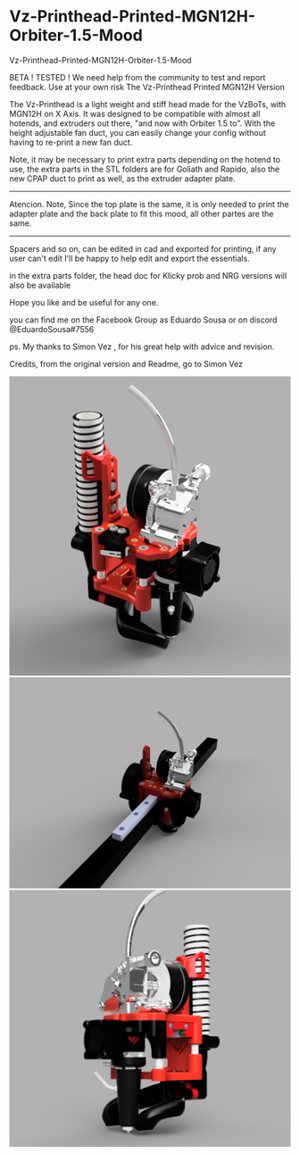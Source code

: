 # Vz-Printhead-Printed-MGN12H-Orbiter-1.5-Mood
Vz-Printhead-Printed-MGN12H-Orbiter-1.5-Mood

BETA ! TESTED ! We need help from the community to test and report feedback. Use at your own risk
The Vz-Printhead Printed MGN12H Version

The Vz-Printhead is a light weight and stiff head made for the VzBoTs, with MGN12H on X Axis. It was designed to be compatible with almost all hotends, and extruders out there, "and now with Orbiter 1.5 to". With the height adjustable fan duct, you can easily change your config without having to re-print a new fan duct.

Note, it may be necessary to print extra parts depending on the hotend to use, the extra parts in the STL folders are for Goliath and Rapido, also the new CPAP duct to print as well, as the extruder adapter plate.
_ _ _ _ _ _ _ _ _ _ _ _ _ _ _ _ _ _ _ _ _ _ _ _ _ _ _ _ _ _ _ _ 
Atencion.
Note, Since the top plate is the same, it is only needed to print the adapter plate and the back plate to fit this mood, all other partes are the same.
_ _ _ _ _ _ _ _ _ _ _ _ _ _ _ _ _ _ _ _ _ _ _ _ _ _ _ _ _ _ _ _ 

Spacers and so on, can be edited in cad and exported for printing, if any user can't edit I'll be happy to help edit and export the essentials.

in the extra parts folder, the head doc for Klicky prob and NRG versions will also be available

Hope you like and be useful for any one.

you can find me on the Facebook Group as Eduardo Sousa or on discord @EduardoSousa#7556

ps. My thanks to Simon Vez , for his great help with advice and revision.

Credits, from the original version and Readme, go to Simon Vez

<img width="600" alt="image" src="https://github.com/EduardoMDSousa/Vz-Printhead-MGN12H-main/blob/main/Galery/Vzbot_printe_head_new_2023-Feb-05_09-04-36CustomizedView24815512553.png">
<img width="600" alt="image" src="https://github.com/EduardoMDSousa/Vz-Printhead-MGN12H-main/blob/main/Galery/Vzbot_printe_head_new_2023-Feb-05_09-05-56PM-000_CustomizedView32516733739.png">
<img width="600" alt="image" src="https://github.com/EduardoMDSousa/Vz-Printhead-MGN12H-main/blob/main/Galery/Vzbot_printe_head_new_2023-Feb-05_09-37-22PM.png">
